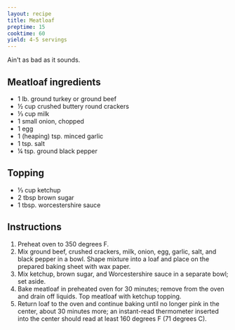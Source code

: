 ```yaml
---
layout: recipe
title: Meatloaf
preptime: 15
cooktime: 60
yield: 4-5 servings
---
```

Ain't as bad as it sounds.

## Meatloaf ingredients
- 1 lb. ground turkey or ground beef
- ½ cup crushed buttery round crackers
- ⅓ cup milk
- 1 small onion, chopped
- 1 egg
- 1 (heaping) tsp. minced garlic
- 1 tsp. salt
- ¼ tsp. ground black pepper

## Topping
- ⅓ cup ketchup
- 2 tbsp brown sugar
- 1 tbsp. worcestershire sauce

## Instructions
1. Preheat oven to 350 degrees F.
2. Mix ground beef, crushed crackers, milk, onion, egg, garlic, salt, and black pepper in a bowl. Shape mixture into a loaf and place on the prepared baking sheet with wax paper.
3. Mix ketchup, brown sugar, and Worcestershire sauce in a separate bowl; set aside.
4. Bake meatloaf in preheated oven for 30 minutes; remove from the oven and drain off liquids. Top meatloaf with ketchup topping.
5. Return loaf to the oven and continue baking until no longer pink in the center, about 30 minutes more; an instant-read thermometer inserted into the center should read at least 160 degrees F (71 degrees C). 
